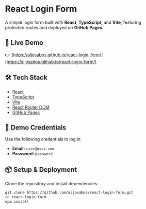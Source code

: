 # React Login Form

A simple login form built with **React**, **TypeScript**, and **Vite**, featuring protected routes and deployed on **GitHub Pages**.

## 🔗 Live Demo

👉 [https://aljosabos.github.io/react-login-form/](https://aljosabos.github.io/react-login-form/)

## 🛠️ Tech Stack

- [React](https://react.dev/)
- [TypeScript](https://www.typescriptlang.org/)
- [Vite](https://vitejs.dev/)
- [React Router DOM](https://reactrouter.com/)
- [GitHub Pages](https://pages.github.com/)

## 🔐 Demo Credentials

Use the following credentials to log in:

- **Email:** `user@user.com`
- **Password:** `password`

## 📦 Setup & Deployment

Clone the repository and install dependencies:

```bash
git clone https://github.com/aljosabos/react-login-form.git
cd react-login-form
npm install
